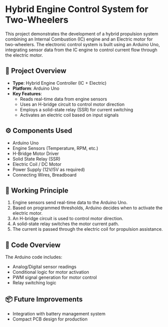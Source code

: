 # Hybrid Engine Control System for Two-Wheelers

This project demonstrates the development of a hybrid propulsion system combining an Internal Combustion (IC) engine and an Electric motor for two-wheelers. The electronic control system is built using an Arduino Uno, integrating sensor data from the IC engine to control current flow through the electric motor.

## 🚀 Project Overview

- **Type**: Hybrid Engine Controller (IC + Electric)
- **Platform**: Arduino Uno
- **Key Features**:
  - Reads real-time data from engine sensors
  - Uses an H-bridge circuit to control motor direction
  - Employs a solid-state relay (SSR) for current switching
  - Activates an electric coil based on input signals

## ⚙️ Components Used

- Arduino Uno
- Engine Sensors (Temperature, RPM, etc.)
- H-Bridge Motor Driver
- Solid State Relay (SSR)
- Electric Coil / DC Motor
- Power Supply (12V/5V as required)
- Connecting Wires, Breadboard

## 🔧 Working Principle

1. Engine sensors send real-time data to the Arduino Uno.
2. Based on programmed thresholds, Arduino decides when to activate the electric motor.
3. An H-bridge circuit is used to control motor direction.
4. A solid-state relay switches the motor current path.
5. The current is passed through the electric coil for propulsion assistance.

## 🧠 Code Overview

The Arduino code includes:
- Analog/Digital sensor readings
- Conditional logic for motor activation
- PWM signal generation for motor control
- Relay switching logic

## 📦 Future Improvements

- Integration with battery management system
- Compact PCB design for production
